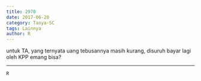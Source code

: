 ```yaml
---
title: 2970
date: 2017-06-20
category: Tanya-SC
tags: Lainnya
author: R
---
```


untuk TA, yang ternyata uang tebusannya masih kurang, disuruh bayar lagi oleh KPP emang bisa?

---



`R`
